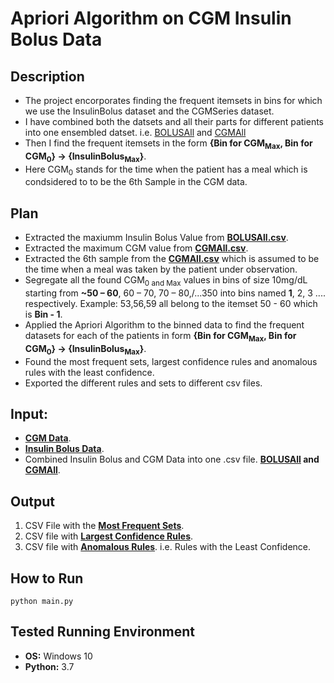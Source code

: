 # Apriori Algorithm on CGM Insulin Bolus Data
## Description
- The project encorporates finding the frequent itemsets in bins for which we use the InsulinBolus dataset and the CGMSeries dataset.
- I have combined both the datsets and all their parts for different patients into one ensembled datset. i.e. [BOLUSAll](BOLUSAll.csv) and [CGMAll](CGMAll.csv)
- Then I find the frequent itemsets in the form **{Bin for CGM<sub>Max</sub>, Bin for CGM<sub>0</sub>} -> {InsulinBolus<sub>Max</sub>}**.
- Here CGM<sub>0</sub> stands for the time when the patient has a meal which is condsidered to to be the 6th Sample in the CGM data.

## Plan
- Extracted the maxiumm Insulin Bolus Value from **[BOLUSAll.csv](BOLUSAll.csv)**.
- Extracted the maximum CGM value from **[CGMAll.csv](CGMAll.csv)**.
- Extracted the 6th sample from the **[CGMAll.csv](CGMAll.csv)** which is assumed to be the time when a meal was taken by the patient under observation.
- Segregate all the found CGM<sub>0 and Max</sub> values in bins of size 10mg/dL starting from **~50 – 60**, 60 – 70, 70 – 80,/...350 into bins named **1**, 2, 3 .... respectively. Example: 53,56,59 all belong to the itemset 50 - 60 which is **Bin - 1**.
- Applied the Apriori Algorithm to the binned data to find the frequent datasets for each of the patients in form **{Bin for CGM<sub>Max</sub>, Bin for CGM<sub>0</sub>} -> {InsulinBolus<sub>Max</sub>}**.
- Found the most frequent sets, largest confidence rules and anomalous rules with the least confidence.
- Exported the different rules and sets to different csv files.


## Input:
- **[CGM Data](DataCGM)**.
- **[Insulin Bolus Data](DataBOLUS)**.
- Combined Insulin Bolus and CGM Data into one .csv file. **[BOLUSAll](BOLUSAll.csv) and [CGMAll](CGMAll.csv)**.

## Output
1.	CSV File with the [**Most Frequent Sets**](OutputAll/1MostFrequent.csv).
2.	CSV file with [**Largest Confidence Rules**](OutputAll/2HighConfidence.csv). 
3.	CSV file with [**Anomalous Rules**](OutputAll/3AnamalousRules.csv). i.e. Rules with the Least Confidence.

## How to Run
```
python main.py
```

## Tested Running Environment
- **OS:** Windows 10
- **Python:** 3.7